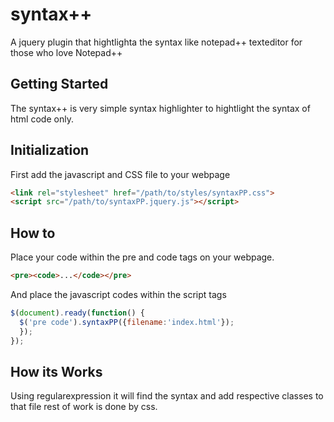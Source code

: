 # syntax++

A jquery plugin that hightlighta the syntax like notepad++ texteditor for those who love Notepad++

## Getting Started

The syntax++ is very simple syntax highlighter to hightlight the syntax of html code only.

## Initialization

First add the javascript and CSS file to your webpage
```html
<link rel="stylesheet" href="/path/to/styles/syntaxPP.css">
<script src="/path/to/syntaxPP.jquery.js"></script>
```
## How to
Place your code within the pre and code tags on your webpage.

```html
<pre><code>...</code></pre>
```
And place the javascript codes within the script tags

```javascript
$(document).ready(function() {
  $('pre code').syntaxPP({filename:'index.html'});
  });
});
```

## How its Works

Using regularexpression it will find the syntax and add respective classes to that file rest of work is done by css.
